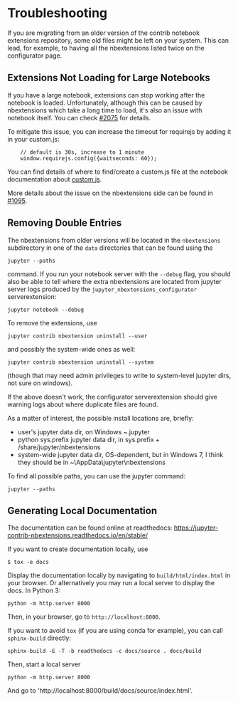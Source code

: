 Troubleshooting
===============

If you are migrating from an older version of the contrib notebook extensions
repository, some old files might be left on your system. This can lead, for
example, to having all the nbextensions listed twice on the configurator page.

Extensions Not Loading for Large Notebooks
-----------------------------------------
If you have a large notebook, extensions can stop working after the notebook is loaded.
Unfortunately, although this can be caused by nbextensions which take a long time to load,
it's also an issue with notebook itself. You can check [#2075](https://github.com/jupyter/notebook/issues/2075)
for details.

To mitigate this issue, you can increase the timeout for requirejs by adding it in your custom.js:

        // default is 30s, increase to 1 minute
        window.requirejs.config({waitseconds: 60});
        
You can find details of where to find/create a custom.js file at the notebook documentation
about [custom.js](http://jupyter-notebook.readthedocs.io/en/latest/examples/Notebook/JavaScript%20Notebook%20Extensions.html#custom.js). 

More details about the issue on the nbextensions side can be found in [#1095](https://github.com/ipython-contrib/jupyter_contrib_nbextensions/issues/1195).

Removing Double Entries
-----------------------
The nbextensions from older versions will be located in the `nbextensions`
subdirectory in one of the `data` directories that can be found using the

    jupyter --paths

command. If you run your notebook server with the `--debug` flag, you should 
also be able to tell where the extra nbextensions are located from jupyter 
server logs produced by the `jupyter_nbextensions_configurator` serverextension:

    jupyter notebook --debug

To remove the extensions, use

`jupyter contrib nbextension uninstall --user`

and possibly the system-wide ones as well:

`jupyter contrib nbextension uninstall --system`

(though that may need admin privileges to write to system-level jupyter dirs, not sure on windows).

If the above doesn't work, the configurator serverextension should give warning logs about where duplicate files are found.

As a matter of interest, the possible install locations are, briefly:

 * user's jupyter data dir, on Windows ~\.jupyter
 * python sys.prefix jupyter data dir, in sys.prefix + /share/jupyter/nbextensions
 * system-wide jupyter data dir, OS-dependent, but in Windows 7, I think they should be in ~\AppData\jupyter\nbextensions
 
To find all possible paths, you can use the jupyter command:

    jupyter --paths

Generating Local Documentation
------------------------------

The documentation can be found online at readthedocs: 
    <https://jupyter-contrib-nbextensions.readthedocs.io/en/stable/>

If you want to create documentation locally, use

    $ tox -e docs

Display the documentation locally by navigating to `build/html/index.html`
in your browser. Or alternatively you may run a local server to display the docs.
In Python 3:

    python -m http.server 8000

Then, in your browser, go to `http://localhost:8000`.
   

If you want to avoid `tox` (if you are using conda for example), you can call `sphinx-build` directly: 

    sphinx-build -E -T -b readthedocs -c docs/source . docs/build


Then, start a local server

    python -m http.server 8000

And go to 'http://localhost:8000/build/docs/source/index.html'.
